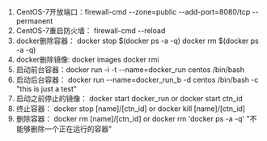 1. CentOS-7开放端口：firewall-cmd --zone=public --add-port=8080/tcp --permanent
2. CentOS-7重启防火墙： firewall-cmd --reload
3. docker删除容器： docker stop $(docker ps -a -q)    docker rm $(docker ps -a -q)
4. docker删除镜像: docker images  docker rmi <images id>
5. 启动前台容器：docker run -i -t --name=docker_run centos /bin/bash
6. 启动后台容器： docker run --name=docker_run_b -d centos /bin/bash -c "this is just a test"
7. 启动之前停止的镜像： docker start docker_run     or      docker start ctn_id
8. 终止容器： docker stop [name]/[ctn_id]       or      docker kill [name]/[ctn_id]
9. 删除容器： docker rm [name]/[ctn_id]     or  docker rm 'docker ps -a -q'    "不能够删除一个正在运行的容器"
